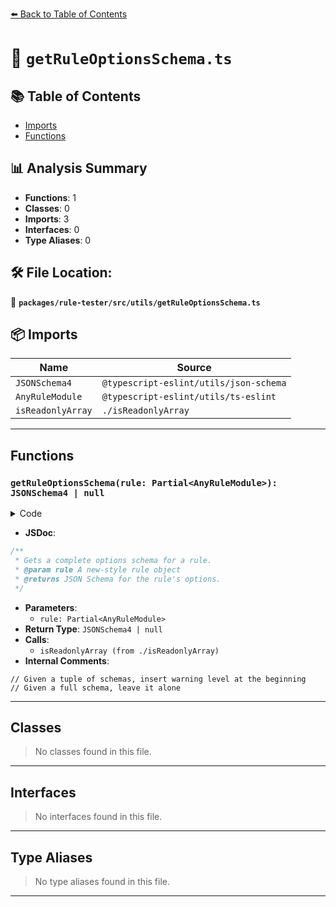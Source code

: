 [⬅️ Back to Table of Contents](../../../../index.md)

# 📄 `getRuleOptionsSchema.ts`

## 📚 Table of Contents

- [Imports](#imports)
- [Functions](#functions)

## 📊 Analysis Summary

- **Functions**: 1
- **Classes**: 0
- **Imports**: 3
- **Interfaces**: 0
- **Type Aliases**: 0

## 🛠️ File Location:
📂 **`packages/rule-tester/src/utils/getRuleOptionsSchema.ts`**

## 📦 Imports

| Name | Source |
|------|--------|
| `JSONSchema4` | `@typescript-eslint/utils/json-schema` |
| `AnyRuleModule` | `@typescript-eslint/utils/ts-eslint` |
| `isReadonlyArray` | `./isReadonlyArray` |


---

## Functions

### `getRuleOptionsSchema(rule: Partial<AnyRuleModule>): JSONSchema4 | null`

<details><summary>Code</summary>

```ts
export function getRuleOptionsSchema(
  rule: Partial<AnyRuleModule>,
): JSONSchema4 | null {
  const schema = rule.meta?.schema;

  // Given a tuple of schemas, insert warning level at the beginning
  if (isReadonlyArray(schema)) {
    if (schema.length) {
      return {
        items: schema as JSONSchema4[],
        maxItems: schema.length,
        minItems: 0,
        type: 'array',
      };
    }
    return {
      maxItems: 0,
      minItems: 0,
      type: 'array',
    };
  }

  // Given a full schema, leave it alone
  return schema ?? null;
}
```
</details>

- **JSDoc**:
```ts
/**
 * Gets a complete options schema for a rule.
 * @param rule A new-style rule object
 * @returns JSON Schema for the rule's options.
 */
```

- **Parameters**:
  - `rule: Partial<AnyRuleModule>`
- **Return Type**: `JSONSchema4 | null`
- **Calls**:
  - `isReadonlyArray (from ./isReadonlyArray)`
- **Internal Comments**:
```
// Given a tuple of schemas, insert warning level at the beginning
// Given a full schema, leave it alone
```


---

## Classes

> No classes found in this file.


---

## Interfaces

> No interfaces found in this file.


---

## Type Aliases

> No type aliases found in this file.


---